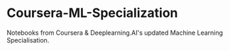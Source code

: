 # Coursera-ML-Specialization
Notebooks from Coursera &amp; Deeplearning.AI's updated Machine Learning Specialisation.
